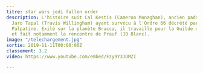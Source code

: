 ```yaml
---
titre: star wars jedi fallen order
description: L'histoire suit Cal Kestis (Cameron Monaghan), ancien padawan du Jedi
  Jaro Tapal (Travis Willingham) ayant survécu à l'Ordre 66 décrété par l'empereur
  Palpatine. Exilé sur la planète Bracca, il travaille pour la Guilde des Ferrailleurs
  et fait notamment la rencontre de Prauf (JB Blanc).
image: "/telechargement.jpg"
sortie: 2019-11-11T00:00:00Z
classement: 3.2
video: https://www.youtube.com/embed/Fzy9Y3JDMZI

---
```

